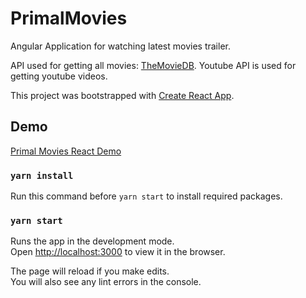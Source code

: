 # PrimalMovies

Angular Application for watching latest movies trailer.

API used for getting all movies: [TheMovieDB](https://www.themoviedb.org/).
Youtube API is used for getting youtube videos.

This project was bootstrapped with [Create React App](https://github.com/facebook/create-react-app).

## Demo

[Primal Movies React Demo](https://master.dd8br5ubs1c7r.amplifyapp.com)

### `yarn install`
Run this command before `yarn start` to install required packages.
### `yarn start`
Runs the app in the development mode.<br>
Open [http://localhost:3000](http://localhost:3000) to view it in the browser.

The page will reload if you make edits.<br>
You will also see any lint errors in the console.
